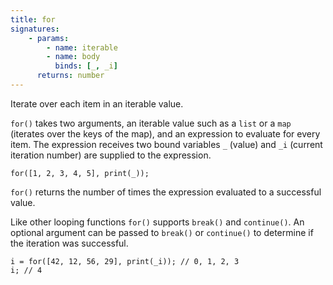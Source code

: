 ```yaml
---
title: for
signatures:
    - params:
        - name: iterable
        - name: body
          binds: [_, _i]
      returns: number
---
```

Iterate over each item in an iterable value.

`for()` takes two arguments, an iterable value such as a `list` or a `map`
(iterates over the keys of the map), and an expression to evaluate for every
item. The expression receives two bound variables `_` (value) and `_i` (current
iteration number) are supplied to the expression.

```scarpet
for([1, 2, 3, 4, 5], print(_));
```

`for()` returns the number of times the expression evaluated to a successful
value.

Like other looping functions `for()` supports `break()` and `continue()`. An
optional argument can be passed to `break()` or `continue()` to determine if the
iteration was successful.

```scarpet
i = for([42, 12, 56, 29], print(_i)); // 0, 1, 2, 3
i; // 4
```
